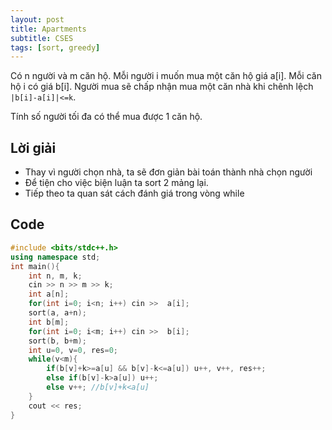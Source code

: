 ```yaml
---
layout: post
title: Apartments
subtitle: CSES
tags: [sort, greedy]
---
```

Có n người và m căn hộ. Mỗi người i muốn mua một căn hộ giá a[i]. Mỗi căn hộ i có giá b[i]. Người mua sẽ chấp nhận mua một căn nhà khi chênh lệch `|b[i]-a[i]|<=k`.

Tính số người tối đa có thể mua được 1 căn hộ.

## Lời giải
- Thay vì người chọn nhà, ta sẽ đơn giản bài toán thành nhà chọn người
- Để tiện cho việc biện luận ta sort 2 mảng lại.
- Tiếp theo ta quan sát cách đánh giá trong vòng while

## Code
```cpp
#include <bits/stdc++.h>
using namespace std;
int main(){
	int n, m, k;
	cin >> n >> m >> k;
	int a[n];
	for(int i=0; i<n; i++) cin >>  a[i];
	sort(a, a+n);
	int b[m];
	for(int i=0; i<m; i++) cin >>  b[i];
	sort(b, b+m);
	int u=0, v=0, res=0;
	while(v<m){
		if(b[v]+k>=a[u] && b[v]-k<=a[u]) u++, v++, res++;
		else if(b[v]-k>a[u]) u++;
		else v++; //b[v]+k<a[u]
	}
	cout << res;
}
```
